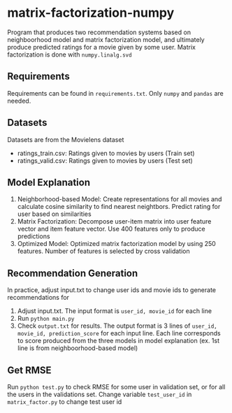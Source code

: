 # matrix-factorization-numpy
Program that produces two recommendation systems based on neighboorhood model and matrix factorization model, and ultimately produce predicted ratings for a movie given by some user. Matrix factorization is done with `numpy.linalg.svd`
## Requirements
Requirements can be found in `requirements.txt`. Only `numpy` and `pandas` are needed.
## Datasets
Datasets are from the Movielens dataset
- ratings_train.csv: Ratings given to movies by users (Train set)
- ratings_valid.csv: Ratings given to movies by users (Test set)
## Model Explanation
1. Neighborhood-based Model: Create representations for all movies and calculate cosine similarity to find nearest neightbors. Predict rating for user based on similarities
2. Matrix Factorization: Decompose user-item matrix into user feature vector and item feature vector. Use 400 features only to produce predictions
3. Optimized Model: Optimized matrix factorization model by using 250 features. Number of features is selected by cross validation
## Recommendation Generation
In practice, adjust input.txt to change user ids and movie ids to generate recommendations for
1. Adjust input.txt. The input format is `user_id, movie_id` for each line
2. Run `python main.py`
3. Check `output.txt` for results. The output format is 3 lines of `user_id, movie_id, prediction_score` for each input line. Each line corresponds to score produced from the three models in model explanation (ex. 1st line is from neighboorhood-based model)
## Get RMSE
Run `python test.py` to check RMSE for some user in validation set, or for all the users in the validations set. Change variable `test_user_id` in `matrix_factor.py` to change test user id
